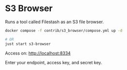 # S3 Browser

Runs a tool called Filestash as an S3 file browser.

```bash
docker compose -f contrib/s3_browser/compose.yml up -d

# OR
just start s3-browser
```

Access on: <http://localhost:8334>

Enter your endpoint, access key, and secret key.
